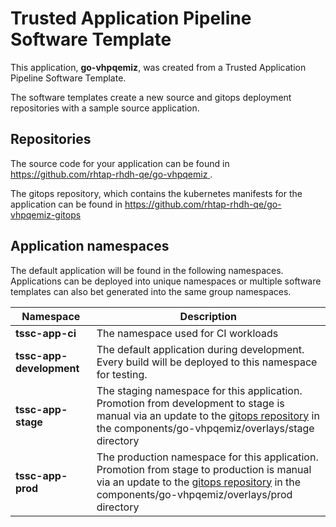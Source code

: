 # Trusted Application Pipeline Software Template

This application, **go-vhpqemiz**, was created from a Trusted Application Pipeline Software Template.

The software templates create a new source and gitops deployment repositories with a sample source application. 

## Repositories

The source code for your application can be found in [https://github.com/rhtap-rhdh-qe/go-vhpqemiz ](https://github.com/rhtap-rhdh-qe/go-vhpqemiz ).
 
The gitops repository, which contains the kubernetes manifests for the application can be found in 
[https://github.com/rhtap-rhdh-qe/go-vhpqemiz-gitops ](https://github.com/rhtap-rhdh-qe/go-vhpqemiz-gitops ) 

## Application namespaces 

The default application will be found in the following namespaces. Applications can be deployed into unique namespaces or multiple software templates can also bet generated into the same group namespaces.  

|  Namespace   |  Description   |  
| -------- | -------- |
| **tssc-app-ci** | The namespace used for CI workloads |
| **tssc-app-development** | The default application during development. Every build will be deployed to this namespace for testing. |
| **tssc-app-stage** | The staging namespace for this application. Promotion from development to stage is manual via an update to the [gitops repository](https://github.com/rhtap-rhdh-qe/go-vhpqemiz-gitops ) in the components/go-vhpqemiz/overlays/stage directory |
| **tssc-app-prod** | The production namespace for this application. Promotion from stage to production is manual via an update to the [gitops repository](https://github.com/rhtap-rhdh-qe/go-vhpqemiz-gitops ) in the components/go-vhpqemiz/overlays/prod directory |